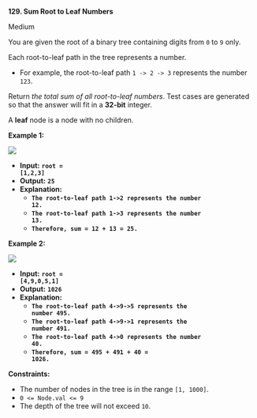 **129\. Sum Root to Leaf Numbers**

Medium

You are given the root of a binary tree containing digits from `0` to `9` only.

Each root-to-leaf path in the tree represents a number.

- For example, the root-to-leaf path `1 -> 2 -> 3` represents the number `123`.

Return _the total sum of all root-to-leaf numbers_. Test cases are generated so that the answer will fit in a **32-bit** integer.

A **leaf** node is a node with no children.


**Example 1:**

![](https://assets.leetcode.com/uploads/2021/02/19/num1tree.jpg)

- **Input:** <code>**root = [1,2,3]**</code>
- **Output:** <code>**25**</code>
- **Explanation:** 
  - <code>**The root-to-leaf path 1->2 represents the number 12.**</code>
  - <code>**The root-to-leaf path 1->3 represents the number 13.**</code>
  - <code>**Therefore, sum = 12 + 13 = 25.**</code>

**Example 2:**

![](https://assets.leetcode.com/uploads/2021/02/19/num2tree.jpg)

- **Input:** <code>**root = [4,9,0,5,1]**</code>
- **Output:** <code>**1026**</code>
- **Explanation:**
  - <code>**The root-to-leaf path 4->9->5 represents the number 495.**</code>
  - <code>**The root-to-leaf path 4->9->1 represents the number 491.**</code>
  - <code>**The root-to-leaf path 4->0 represents the number 40.**</code>
  - <code>**Therefore, sum = 495 + 491 + 40 = 1026.**</code>

**Constraints:**

- The number of nodes in the tree is in the range `[1, 1000]`.
- `0 <= Node.val <= 9`
- The depth of the tree will not exceed `10`.